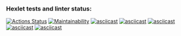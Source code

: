 ### Hexlet tests and linter status:
[![Actions Status](https://github.com/konata7/qa-auto-engineer-javascript-project-44/actions/workflows/hexlet-check.yml/badge.svg)](https://github.com/konata7/qa-auto-engineer-javascript-project-44/actions)
[![Maintainability](https://api.codeclimate.com/v1/badges/fd026661cf442b143f25/maintainability)](https://codeclimate.com/github/konata7/qa-auto-engineer-javascript-project-44/maintainability)
[![asciicast](https://asciinema.org/a/UFCJKKw36Po6uQY4YR07LDBaI.svg)](https://asciinema.org/a/UFCJKKw36Po6uQY4YR07LDBaI)
[![asciicast](https://asciinema.org/a/RcgmfF5s7cldQrHUAc7yYdrJN.svg)](https://asciinema.org/a/RcgmfF5s7cldQrHUAc7yYdrJN)
[![asciicast](https://asciinema.org/a/yml0w0gxxRN02c8D3aU8ba4Jn.svg)](https://asciinema.org/a/yml0w0gxxRN02c8D3aU8ba4Jn)
[![asciicast](https://asciinema.org/a/KoTYUeOjaDFAZZWlqmRN8LTol.svg)](https://asciinema.org/a/KoTYUeOjaDFAZZWlqmRN8LTol)
[![asciicast](https://asciinema.org/a/pcfdRT2szNBpvzGCW3OYobuxc.svg)](https://asciinema.org/a/pcfdRT2szNBpvzGCW3OYobuxc)